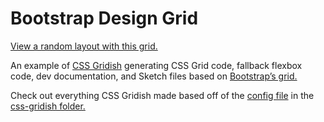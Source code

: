 # Bootstrap Design Grid

[View a random layout with this grid.](https://ibm.github.io/css-gridish/examples/bootstrap/index.html)

An example of [CSS Gridish](../../README.md) generating CSS Grid code, fallback flexbox code, dev documentation, and Sketch files based on [Bootstrap’s grid.](https://getbootstrap.com/docs/4.0/layout/grid/)

Check out everything CSS Gridish made based off of the [config file](./css-gridish.json) in the [css-gridish folder.](./css-gridish/)
